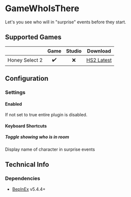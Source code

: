 # GameWhoIsThere

Let's you see who will in "surprise" events before they start.

## Supported Games

|                         | Game  | Studio  | Download     |
| ----------------------: | :---: | :-----: | ------------ |
| Honey Select 2          | ✔️     | ❌      | [HS2 Latest] |

## Configuration

### Settings

#### Enabled

If not set to true entire plugin is disabled.

#### Keyboard Shortcuts

##### Toggle showing who is in room

Display name of character in surprise events

## Technical Info

### Dependencies

- [BepInEx](https://github.com/BepInEx/BepInEx) v5.4.4+

[//]: # (## Latest Links)

[HS2 Latest]: https://github.com/GeBo1/GeBoPlugins/releases/download/r22/HS2_GameWhoIsThere.v1.0.1.zip "v1.0.1"